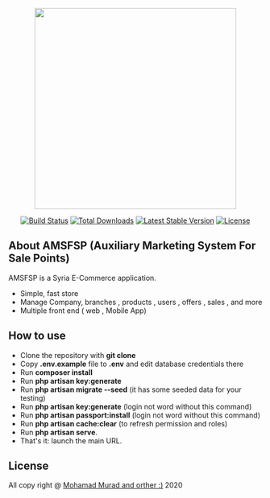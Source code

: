 <p align="center"><img src="https://res.cloudinary.com/dtfbvvkyp/image/upload/v1566331377/laravel-logolockup-cmyk-red.svg" width="400"></p>

<p align="center">
<a href="https://travis-ci.org/laravel/framework"><img src="https://travis-ci.org/laravel/framework.svg" alt="Build Status"></a>
<a href="https://packagist.org/packages/laravel/framework"><img src="https://poser.pugx.org/laravel/framework/d/total.svg" alt="Total Downloads"></a>
<a href="https://packagist.org/packages/laravel/framework"><img src="https://poser.pugx.org/laravel/framework/v/stable.svg" alt="Latest Stable Version"></a>
<a href="https://packagist.org/packages/laravel/framework"><img src="https://poser.pugx.org/laravel/framework/license.svg" alt="License"></a>
</p>

## About AMSFSP (Auxiliary Marketing System For Sale Points)

AMSFSP is a Syria E-Commerce application.

- Simple, fast store
- Manage Company, branches , products , users , offers , sales , and more
- Multiple front end ( web , Mobile App)

## How to use

- Clone the repository with __git clone__
- Copy __.env.example__ file to __.env__ and edit database credentials there
- Run __composer install__
- Run __php artisan key:generate__
- Run __php artisan migrate --seed__ (it has some seeded data for your testing)
- Run __php artisan key:generate__ (login not word without this command)
- Run __php artisan passport:install__ (login not word without this command)
- Run __php artisan cache:clear__ (to refresh permission and roles)
- Run __php artisan serve__.
- That's it: launch the main URL.  


## License

All copy right @ [Mohamad Murad and orther :)](htttp://fb.com/eng.ITE) 2020
